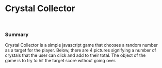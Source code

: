 
# Crystal Collector
<br>

### Summary
Crystal Collector is a simple javascript game that chooses a random number as a target for the player. Below, there are 4 pictures signifying a number of crystals that the user can click and add to their total. The object of the game is to try to hit the target score without going over. 

